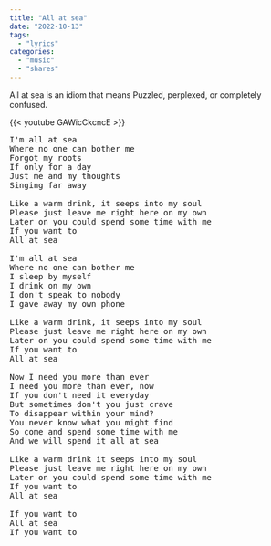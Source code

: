 ```yaml
---
title: "All at sea"
date: "2022-10-13"
tags:
  - "lyrics"
categories:
  - "music"
  - "shares"
---
```


All at sea is an idiom that means Puzzled, perplexed, or completely confused.

{{< youtube GAWicCkcncE >}}

<pre>
I'm all at sea
Where no one can bother me
Forgot my roots
If only for a day
Just me and my thoughts
Singing far away

Like a warm drink, it seeps into my soul
Please just leave me right here on my own
Later on you could spend some time with me
If you want to
All at sea

I'm all at sea
Where no one can bother me
I sleep by myself
I drink on my own
I don't speak to nobody
I gave away my own phone

Like a warm drink, it seeps into my soul
Please just leave me right here on my own
Later on you could spend some time with me
If you want to
All at sea

Now I need you more than ever
I need you more than ever, now
If you don't need it everyday
But sometimes don't you just crave
To disappear within your mind?
You never know what you might find
So come and spend some time with me
And we will spend it all at sea

Like a warm drink it seeps into my soul
Please just leave me right here on my own
Later on you could spend some time with me
If you want to
All at sea

If you want to
All at sea
If you want to
</pre>

